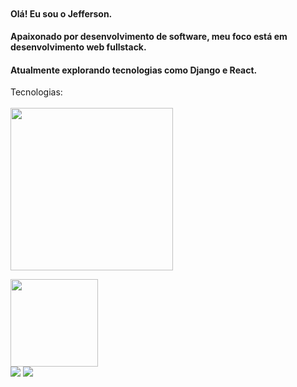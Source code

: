 
<p align="center">
  <a href="#" target="_blank"><img alt="" src="https://img.shields.io/badge/Portfolio-000?logo=vercel&logoColor=yellow&style=for-the-badge" style="vertical-align:center" /></a>
</p>

#### Olá! Eu sou o Jefferson.

#### Apaixonado por desenvolvimento de software, meu foco está em desenvolvimento web fullstack.

#### Atualmente explorando tecnologias como Django e React.

<p align="left">
 Tecnologias:<br/><br/>
  <a href="https://skillicons.dev">
    <img width='260' src="https://skillicons.dev/icons?i=js,react,python,django,flask" />
  </a>
</p>

<div>
<a href="https://github.com/seu-usuário-aqui">
<img loading="lazy" height="140em" src="https://github-readme-stats.vercel.app/api/top-langs/?username=Jeffersoncabrall&layout=compact&langs_count=7&theme=dracula"/>
<!-- <img loading="lazy" height="140em" src="https://github-readme-stats.vercel.app/api?username=Jeffersoncabrall&show_icons=true&theme=dracula&include_all_commits=true&count_private=true"/> -->
<div>
<a href = "mailto:contato@jeffersoncabral.dev@gmail.com"><img loading="lazy" src="https://img.shields.io/badge/Gmail-D14836?style=for-the-badge&logo=gmail&logoColor=white" target="_blank"></a>
<a href="https://www.linkedin.com/in/seu-usuário-linkedln-aqui" target="_blank"><img loading="lazy" src="https://img.shields.io/badge/-LinkedIn-%230077B5?style=for-the-badge&logo=linkedin&logoColor=white" target="_blank"></a>   
</div>
</div>






